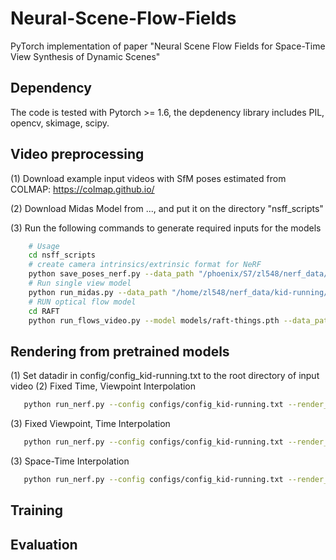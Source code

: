 # Neural-Scene-Flow-Fields
PyTorch implementation of paper "Neural Scene Flow Fields for Space-Time View Synthesis of Dynamic Scenes"


## Dependency
The code is tested with Pytorch >= 1.6, the depdenency library includes PIL, opencv, skimage, scipy.

## Video preprocessing 
(1) Download example input videos with SfM poses estimated from COLMAP: https://colmap.github.io/

(2) Download Midas Model from ..., and put it on the directory "nsff_scripts"

(3) Run the following commands to generate required inputs for the models
```bash
    # Usage
    cd nsff_scripts
    # create camera intrinsics/extrinsic format for NeRF
    python save_poses_nerf.py --data_path "/phoenix/S7/zl548/nerf_data/kid-running/dense/"
    # Run single view model
    python run_midas.py --data_path "/home/zl548/nerf_data/kid-running/dense/"
    # RUN optical flow model
    cd RAFT
    python run_flows_video.py --model models/raft-things.pth --data_path /home/zl548/nerf_data/kid-running/dense/ --epi_threhold 1.0
```

## Rendering from pretrained models
(1) Set datadir in config/config_kid-running.txt to the root directory of input video
(2) Fixed Time, Viewpoint Interpolation
```bash
   python run_nerf.py --config configs/config_kid-running.txt --render_bt --target_idx 10
```
(3) Fixed Viewpoint, Time Interpolation
```bash
   python run_nerf.py --config configs/config_kid-running.txt --render_dynamics_slowmo --target_idx 5
```
(3) Space-Time Interpolation
```bash
   python run_nerf.py --config configs/config_kid-running.txt --render_slowmo_bt  --target_idx 10
```

## Training

## Evaluation
